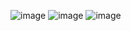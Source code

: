 ![image](https://user-images.githubusercontent.com/42054819/197405963-7540d51c-77c8-46a8-b2eb-f72e92030b47.png)
![image](https://user-images.githubusercontent.com/42054819/197405986-dee0e5ef-c0e0-4206-80c0-a4d655cb4385.png)
![image](https://user-images.githubusercontent.com/42054819/197406012-bffcd91e-ed73-4a56-b116-cdc6edf045ad.png)
